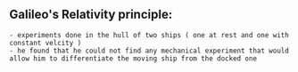 ## Galileo's Relativity principle:
	- experiments done in the hull of two ships ( one at rest and one with constant velcity )
	- he found that he could not find any mechanical experiment that would allow him to differentiate the moving ship from the docked one